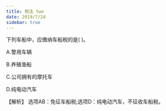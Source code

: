 ```yaml
---
title: 税法 two
date: 2019/7/24
sidebar: true
---
```

下列车船中，应缴纳车船税的是( )。

A.警用车辆

B.养殖渔船

C.公司拥有的摩托车

D.纯电动汽车

【解析】
选项AB：免征车船税;选项D：纯电动汽车，不征收车船税。